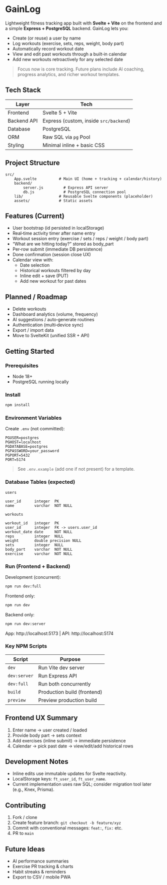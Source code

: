 # GainLog

Lightweight fitness tracking app built with **Svelte + Vite** on the frontend and a simple **Express + PostgreSQL** backend. GainLog lets you:

- Create (or reuse) a user by name
- Log workouts (exercise, sets, reps, weight, body part)
- Automatically record workout date
- View and edit past workouts through a built‑in calendar
- Add new workouts retroactively for any selected date

> Focus now is core tracking. Future plans include AI coaching, progress analytics, and richer workout templates.

## Tech Stack

| Layer | Tech |
|-------|------|
| Frontend | Svelte 5 + Vite |
| Backend API | Express (custom, inside `src/backend`) |
| Database | PostgreSQL |
| ORM | Raw SQL via `pg` Pool |
| Styling | Minimal inline + basic CSS |

## Project Structure

```
src/
	App.svelte          # Main UI (home + tracking + calendar/history)
	backend/
		server.js         # Express API server
		db.js             # PostgreSQL connection pool
	lib/                # Reusable Svelte components (placeholder)
	assets/             # Static assets
```

## Features (Current)

- User bootstrap (id persisted in localStorage)
- Real‑time activity timer after name entry
- Workout session entry (exercise / sets / reps / weight / body part)
- “What are we hitting today?” stored as body_part
- Per‑row submit (immediate DB persistence)
- Done confirmation (session close UX)
- Calendar view with:
	- Date selection
	- Historical workouts filtered by day
	- Inline edit + save (PUT)
	- Add new workout for past dates

## Planned / Roadmap

- Delete workouts
- Dashboard analytics (volume, frequency)
- AI suggestions / auto‑generate routines
- Authentication (multi‑device sync)
- Export / import data
- Move to SvelteKit (unified SSR + API)

## Getting Started

### Prerequisites
- Node 18+
- PostgreSQL running locally

### Install
```bash
npm install
```

### Environment Variables
Create `.env` (not committed):
```
PGUSER=postgres
PGHOST=localhost
PGDATABASE=postgres
PGPASSWORD=your_password
PGPORT=5432
PORT=5174
```

> See `.env.example` (add one if not present) for a template.

### Database Tables (expected)
`users`
```
user_id      integer  PK
name         varchar  NOT NULL
```
`workouts`
```
workout_id   integer  PK
user_id      integer  FK -> users.user_id
workout_date date     NOT NULL
reps         integer  NULL
weight       double precision NULL
sets         integer  NULL
body_part    varchar  NOT NULL
exercise     varchar  NOT NULL
```

### Run (Frontend + Backend)
Development (concurrent):
```bash
npm run dev:full
```
Frontend only:
```bash
npm run dev
```
Backend only:
```bash
npm run dev:server
```
App: http://localhost:5173  |  API: http://localhost:5174

### Key NPM Scripts
| Script | Purpose |
|--------|---------|
| `dev` | Run Vite dev server |
| `dev:server` | Run Express API |
| `dev:full` | Run both concurrently |
| `build` | Production build (frontend) |
| `preview` | Preview production build |


## Frontend UX Summary
1. Enter name → user created / loaded
2. Provide body part → sets context
3. Add exercises (inline submit) → immediate persistence
4. Calendar → pick past date → view/edit/add historical rows

## Development Notes
- Inline edits use immutable updates for Svelte reactivity.
- LocalStorage keys: `ft_user_id`, `ft_user_name`.
- Current implementation uses raw SQL; consider migration tool later (e.g., Knex, Prisma). 

## Contributing
1. Fork / clone
2. Create feature branch: `git checkout -b feature/xyz`
3. Commit with conventional messages: `feat:`, `fix:` etc.
4. PR to `main`


## Future Ideas
- AI performance summaries
- Exercise PR tracking & charts
- Habit streaks & reminders
- Export to CSV / mobile PWA


